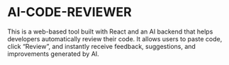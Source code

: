 # AI-CODE-REVIEWER
This is a web-based tool built with React and an AI backend that helps developers automatically review their code. It allows users to paste code, click “Review”, and instantly receive feedback, suggestions, and improvements generated by AI.
